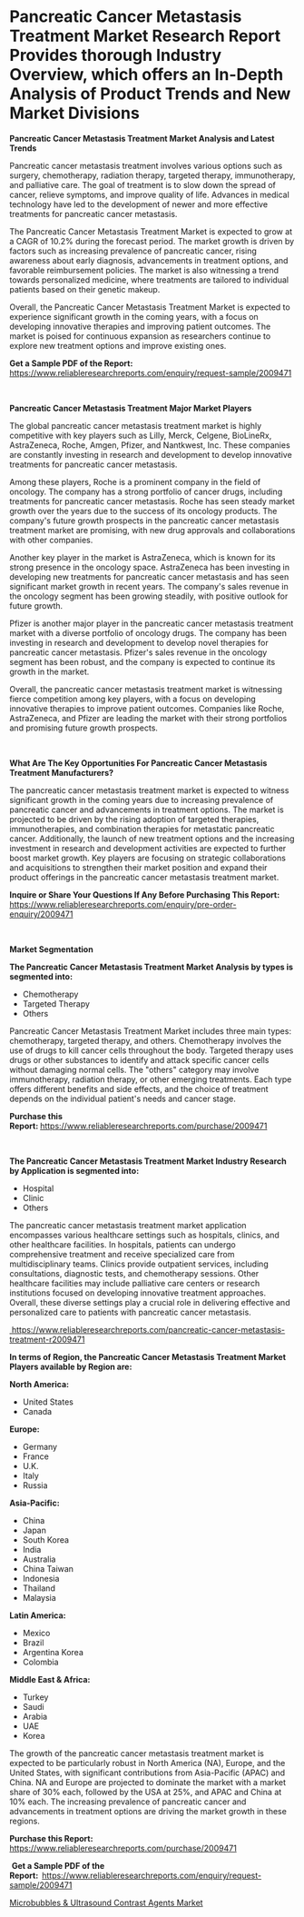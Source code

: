 <p><h1>Pancreatic Cancer Metastasis Treatment Market Research Report Provides thorough Industry Overview, which offers an In-Depth Analysis of Product Trends and New Market Divisions</h1></p><p><strong>Pancreatic Cancer Metastasis Treatment Market Analysis and Latest Trends</strong></p>
<p><p>Pancreatic cancer metastasis treatment involves various options such as surgery, chemotherapy, radiation therapy, targeted therapy, immunotherapy, and palliative care. The goal of treatment is to slow down the spread of cancer, relieve symptoms, and improve quality of life. Advances in medical technology have led to the development of newer and more effective treatments for pancreatic cancer metastasis.</p><p>The Pancreatic Cancer Metastasis Treatment Market is expected to grow at a CAGR of 10.2% during the forecast period. The market growth is driven by factors such as increasing prevalence of pancreatic cancer, rising awareness about early diagnosis, advancements in treatment options, and favorable reimbursement policies. The market is also witnessing a trend towards personalized medicine, where treatments are tailored to individual patients based on their genetic makeup.</p><p>Overall, the Pancreatic Cancer Metastasis Treatment Market is expected to experience significant growth in the coming years, with a focus on developing innovative therapies and improving patient outcomes. The market is poised for continuous expansion as researchers continue to explore new treatment options and improve existing ones.</p></p>
<p><strong>Get a Sample PDF of the Report:&nbsp;</strong> <a href="https://www.reliableresearchreports.com/enquiry/request-sample/2009471">https://www.reliableresearchreports.com/enquiry/request-sample/2009471</a></p>
<p>&nbsp;</p>
<p><strong>Pancreatic Cancer Metastasis Treatment Major Market Players</strong></p>
<p><p>The global pancreatic cancer metastasis treatment market is highly competitive with key players such as Lilly, Merck, Celgene, BioLineRx, AstraZeneca, Roche, Amgen, Pfizer, and Nantkwest, Inc. These companies are constantly investing in research and development to develop innovative treatments for pancreatic cancer metastasis.</p><p>Among these players, Roche is a prominent company in the field of oncology. The company has a strong portfolio of cancer drugs, including treatments for pancreatic cancer metastasis. Roche has seen steady market growth over the years due to the success of its oncology products. The company's future growth prospects in the pancreatic cancer metastasis treatment market are promising, with new drug approvals and collaborations with other companies.</p><p>Another key player in the market is AstraZeneca, which is known for its strong presence in the oncology space. AstraZeneca has been investing in developing new treatments for pancreatic cancer metastasis and has seen significant market growth in recent years. The company's sales revenue in the oncology segment has been growing steadily, with positive outlook for future growth.</p><p>Pfizer is another major player in the pancreatic cancer metastasis treatment market with a diverse portfolio of oncology drugs. The company has been investing in research and development to develop novel therapies for pancreatic cancer metastasis. Pfizer's sales revenue in the oncology segment has been robust, and the company is expected to continue its growth in the market.</p><p>Overall, the pancreatic cancer metastasis treatment market is witnessing fierce competition among key players, with a focus on developing innovative therapies to improve patient outcomes. Companies like Roche, AstraZeneca, and Pfizer are leading the market with their strong portfolios and promising future growth prospects.</p></p>
<p>&nbsp;</p>
<p><strong>What Are The Key Opportunities For Pancreatic Cancer Metastasis Treatment Manufacturers?</strong></p>
<p><p>The pancreatic cancer metastasis treatment market is expected to witness significant growth in the coming years due to increasing prevalence of pancreatic cancer and advancements in treatment options. The market is projected to be driven by the rising adoption of targeted therapies, immunotherapies, and combination therapies for metastatic pancreatic cancer. Additionally, the launch of new treatment options and the increasing investment in research and development activities are expected to further boost market growth. Key players are focusing on strategic collaborations and acquisitions to strengthen their market position and expand their product offerings in the pancreatic cancer metastasis treatment market.</p></p>
<p><strong>Inquire or Share Your Questions If Any Before Purchasing This Report:</strong> <a href="https://www.reliableresearchreports.com/enquiry/pre-order-enquiry/2009471">https://www.reliableresearchreports.com/enquiry/pre-order-enquiry/2009471</a></p>
<p>&nbsp;</p>
<p><strong>Market Segmentation</strong></p>
<p><strong>The Pancreatic Cancer Metastasis Treatment Market Analysis by types is segmented into:</strong></p>
<p><ul><li>Chemotherapy</li><li>Targeted Therapy</li><li>Others</li></ul></p>
<p><p>Pancreatic Cancer Metastasis Treatment Market includes three main types: chemotherapy, targeted therapy, and others. Chemotherapy involves the use of drugs to kill cancer cells throughout the body. Targeted therapy uses drugs or other substances to identify and attack specific cancer cells without damaging normal cells. The "others" category may involve immunotherapy, radiation therapy, or other emerging treatments. Each type offers different benefits and side effects, and the choice of treatment depends on the individual patient's needs and cancer stage.</p></p>
<p><strong>Purchase this Report:&nbsp;</strong><a href="https://www.reliableresearchreports.com/purchase/2009471">https://www.reliableresearchreports.com/purchase/2009471</a></p>
<p>&nbsp;</p>
<p><strong>The Pancreatic Cancer Metastasis Treatment Market Industry Research by Application is segmented into:</strong></p>
<p><ul><li>Hospital</li><li>Clinic</li><li>Others</li></ul></p>
<p><p>The pancreatic cancer metastasis treatment market application encompasses various healthcare settings such as hospitals, clinics, and other healthcare facilities. In hospitals, patients can undergo comprehensive treatment and receive specialized care from multidisciplinary teams. Clinics provide outpatient services, including consultations, diagnostic tests, and chemotherapy sessions. Other healthcare facilities may include palliative care centers or research institutions focused on developing innovative treatment approaches. Overall, these diverse settings play a crucial role in delivering effective and personalized care to patients with pancreatic cancer metastasis.</p></p>
<p><a href="https://www.reliableresearchreports.com/pancreatic-cancer-metastasis-treatment-r2009471">&nbsp;https://www.reliableresearchreports.com/pancreatic-cancer-metastasis-treatment-r2009471</a></p>
<p><strong>In terms of Region, the Pancreatic Cancer Metastasis Treatment Market Players available by Region are:</strong></p>
<p>
    <p> <strong> North America: </strong>
        <ul>
            <li>United States</li>
            <li>Canada</li>
        </ul>
        </p> 
    <p> <strong> Europe: </strong>
        <ul>
            <li>Germany</li>
            <li>France</li>
            <li>U.K.</li>
            <li>Italy</li>
            <li>Russia</li>
        </ul>
        </p> 
    <p> <strong> Asia-Pacific: </strong>
        <ul>
            <li>China</li>
            <li>Japan</li>
            <li>South Korea</li>
            <li>India</li>
            <li>Australia</li>
            <li>China Taiwan</li>
            <li>Indonesia</li>
            <li>Thailand</li>
            <li>Malaysia</li>
        </ul>
        </p> 
    <p> <strong> Latin America: </strong>
        <ul>
            <li>Mexico</li>
            <li>Brazil</li>
            <li>Argentina Korea</li>
            <li>Colombia</li>
        </ul>
        </p> 
    <p> <strong> Middle East & Africa: </strong>
        <ul>
            <li>Turkey</li>
            <li>Saudi</li>
            <li>Arabia</li>
            <li>UAE</li>
            <li>Korea</li>
        </ul>
    </p>
    </p>
<p><p>The growth of the pancreatic cancer metastasis treatment market is expected to be particularly robust in North America (NA), Europe, and the United States, with significant contributions from Asia-Pacific (APAC) and China. NA and Europe are projected to dominate the market with a market share of 30% each, followed by the USA at 25%, and APAC and China at 10% each. The increasing prevalence of pancreatic cancer and advancements in treatment options are driving the market growth in these regions.</p></p>
<p><strong>Purchase this Report: </strong><a href="https://www.reliableresearchreports.com/purchase/2009471">https://www.reliableresearchreports.com/purchase/2009471</a></p>
<p>&nbsp;<strong>Get a Sample PDF of the Report:&nbsp;&nbsp;</strong><a href="https://www.reliableresearchreports.com/enquiry/request-sample/2009471">https://www.reliableresearchreports.com/enquiry/request-sample/2009471</a></p>
<p><strong></strong></p>
<p><p><a href="https://github.com/LeilaniWyman2021/Market-Research-Report-List-1/blob/main/microbubbles-ultrasound-contrast-agents-market.md">Microbubbles & Ultrasound Contrast Agents Market</a></p></p>